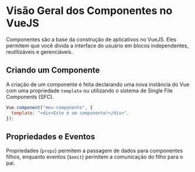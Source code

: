 # Visão Geral dos Componentes no VueJS

Componentes são a base da construção de aplicativos no VueJS. Eles permitem que você divida a interface do usuário em blocos independentes, reutilizáveis e gerenciáveis.

## Criando um Componente

A criação de um componente é feita declarando uma nova instância do Vue com uma propriedade `template` ou utilizando o sistema de Single File Components (SFC).

```javascript
Vue.component("meu-componente", {
  template: "<div>Este é um componente!</div>",
});
```

## Propriedades e Eventos

Propriedades (`props`) permitem a passagem de dados para componentes filhos, enquanto eventos (`$emit`) permitem a comunicação do filho para o pai.
